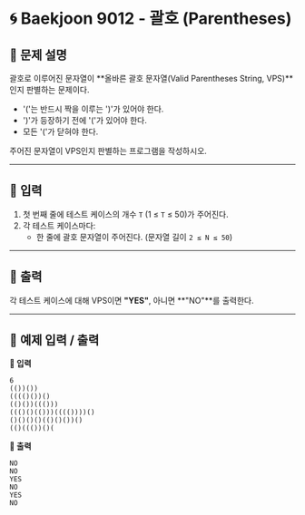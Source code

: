 # 🌀 Baekjoon 9012 - 괄호 (Parentheses)

## 📌 문제 설명
괄호로 이루어진 문자열이 **올바른 괄호 문자열(Valid Parentheses String, VPS)**인지 판별하는 문제이다.

- '('는 반드시 짝을 이루는 ')'가 있어야 한다.
- ')'가 등장하기 전에 '('가 있어야 한다.
- 모든 '('가 닫혀야 한다.

주어진 문자열이 VPS인지 판별하는 프로그램을 작성하시오.

---

## 📌 입력
1. 첫 번째 줄에 테스트 케이스의 개수 `T` (1 ≤ `T` ≤ 50)가 주어진다.
2. 각 테스트 케이스마다:
   - 한 줄에 괄호 문자열이 주어진다. (문자열 길이 `2 ≤ N ≤ 50`)

---

## 📌 출력
각 테스트 케이스에 대해 VPS이면 **"YES"**, 아니면 **"NO"**를 출력한다.

---

## 📌 예제 입력 / 출력
**🔹 입력**
```
6
(())())
(((()())()
(()())((()))
((()()(()))(((())))()
()()()()(()()())()
(()((())()(
```

**🔹 출력**
```
NO
NO
YES
NO
YES
NO
```
